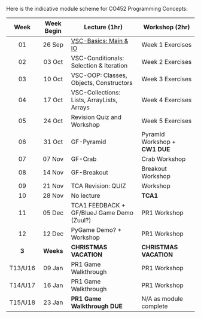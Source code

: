 
Here is the indicative module scheme for CO452 Programming Concepts:

| Week | Week Begin | Lecture (1hr) | Workshop (2hr) |
| :---: | :---: | ---- | ---- |
| 01 | 26 Sep | [VSC-Basics: Main & IO](https://github.com/BNU-CO452/Java-Apps/blob/main/docs/CO452%20Lecture%201%20-%20Basics%2C%20Main%2C%20IO.pdf) | Week 1 Exercises |  
| 02 | 03 Oct | VSC-Conditionals: Selection & Iteration | Week 2 Exercises |
| 03 | 10 Oct | VSC-OOP: Classes, Objects, Constructors | Week 3 Exercises |
| 04 | 17 Oct | VSC-Collections: Lists, ArrayLists, Arrays | Week 4 Exercises |
| 05 | 24 Oct | Revision Quiz and Workshop | Week 5 Exercises | 
| 06 | 31 Oct | GF-Pyramid | Pyramid Workshop + **CW1 DUE** |  
| 07 | 07 Nov | GF-Crab | Crab Workshop |
| 08 | 14 Nov | GF-Breakout | Breakout Workshop | 
| 09 | 21 Nov | TCA Revision: QUIZ | Workshop |  
| 10 | 28 Nov | No lecture | **TCA1** | 
| 11 | 05 Dec | TCA1 FEEDBACK + GF/BlueJ Game Demo (Zuul?) | PR1 Workshop |  
| 12 | 12 Dec | PyGame Demo? + Workshop | PR1 Workshop | 
| **3** | **Weeks** | **CHRISTMAS VACATION** | **CHRISTMAS VACATION** | 
| T13/U16 | 09 Jan | PR1 Game Walkthrough | PR1 Workshop |  
| T14/U17 | 16 Jan | PR1 Game Walkthrough  | PR1 Workshop |
| T15/U18 | 23 Jan | **PR1 Game Walkthrough DUE** | N/A as module complete | 